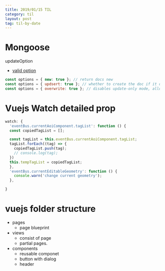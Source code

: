 ```yaml
---
title: 2019/01/15 TIL
category: til
layout: post
tag: til-by-date
---
```


# Mongoose

updateOption

- [valid option](https://mongoosejs.com/docs/api.html#query_Query-setOptions)

```js
const options = { new: true }; // return docs new
const options = { updsert: true }; // whether to create the doc if it doesn't match (false)
const options = { overwrite: true }; // disables update-only mode, allowing you to overwrite the doc (false)
```

# Vuejs Watch detailed prop

```js
watch: {
  'eventBus.currentAoiComponent.tagList': function () {
  const copiedTagList = [];

  const tagList = this.eventBus.currentAoiComponent.tagList;
  tagList.forEach((tag) => {
    copiedTagList.push(tag);
    // console.log(tag);
  })
  this.tempTagList = copiedTagList;
  },
  'eventBus.currentEditableGeometry': function () {
    console.warn('change current geometry');
  },

}
```

# vuejs folder structure

- pages
  - page blueprint
- views
  - consist of page
  - partial pages.
- components
  - reusable componet
  - button with dialog
  - header
